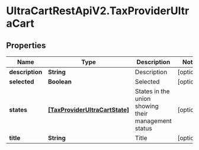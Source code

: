 # UltraCartRestApiV2.TaxProviderUltraCart

## Properties
Name | Type | Description | Notes
------------ | ------------- | ------------- | -------------
**description** | **String** | Description | [optional] 
**selected** | **Boolean** | Selected | [optional] 
**states** | [**[TaxProviderUltraCartState]**](TaxProviderUltraCartState.md) | States in the union showing their management status | [optional] 
**title** | **String** | Title | [optional] 


